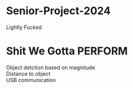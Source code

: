 # Senior-Project-2024
Lightly Fucked
# Shit We Gotta PERFORM
Object detction based on magnitude\
Distance to object\
USB communication
